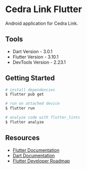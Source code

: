# Cedra Link Flutter

Android application for Cedra Link.

## Tools

- Dart Version - 3.0.1
- Flutter Version - 3.10.1
- DevTools Version - 2.23.1

## Getting Started

```bash
# install dependencies
$ flutter pub get

# run on attached device
$ flutter run

# analyze code with flutter_lints
$ flutter analyze
```

## Resources

- [Flutter Documentation](https://docs.flutter.dev)
- [Dart Documentation](https://dart.dev)
- [Flutter Developer Roadmap](https://roadmap.sh/flutter)
